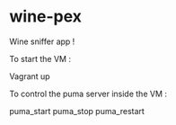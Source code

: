 # wine-pex

Wine sniffer app !

To start the VM :

Vagrant up

To control the puma server inside the VM :

puma_start
puma_stop
puma_restart
